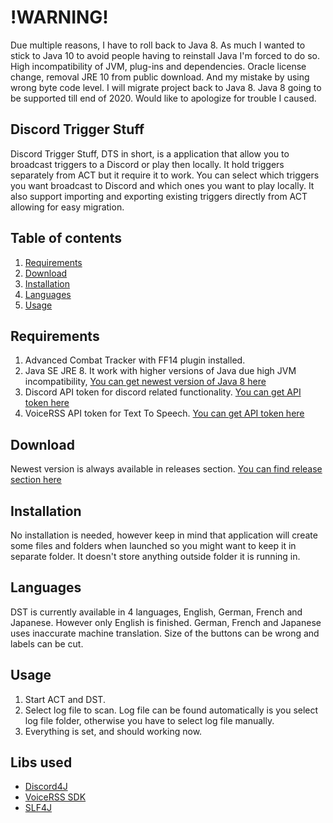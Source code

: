 # !WARNING!
Due multiple reasons, I have to roll back to Java 8. As much I wanted to stick to Java 10 to avoid people having to reinstall Java I'm forced to do so. High incompatibility of JVM, plug-ins and dependencies. Oracle license change, removal JRE 10 from public download. And my mistake by using wrong byte code level. I will migrate project back to Java 8. Java 8 going to be supported till end of 2020. Would like to apologize for trouble I caused. 
 
## Discord Trigger Stuff
Discord Trigger Stuff, DTS in short, is a application that allow you to broadcast triggers to a Discord or play then locally. It hold triggers separately from ACT but it require it to work. You can select which triggers you want broadcast to Discord and which ones you want to play locally. It also support importing and exporting existing triggers directly from ACT allowing for easy migration. 

## Table of contents
1. [Requirements](https://github.com/Orthae/DiscordTriggerStuff/blob/master/doc/en/README.md#requirements)
2. [Download](https://github.com/Orthae/DiscordTriggerStuff/blob/master/doc/en/README.md#requirements)
3. [Installation](https://github.com/Orthae/DiscordTriggerStuff/blob/master/doc/en/README.md#requirements)
4. [Languages](https://github.com/Orthae/DiscordTriggerStuff/blob/master/doc/en/README.md#requirements)
5. [Usage](https://github.com/Orthae/DiscordTriggerStuff/blob/master/doc/en/README.md#requirements)


## Requirements
1. Advanced Combat Tracker with FF14 plugin installed.
2. Java SE JRE 8. It work with higher versions of Java due high JVM incompatibility, [You can get newest version of Java 8 here](https://www.oracle.com/technetwork/java/javase/downloads/index.html)
3. Discord API token for discord related functionality. [You can get API token here](https://discordapp.com/developers/applications/)
4. VoiceRSS API token for Text To Speech. [You can get API token here](http://www.voicerss.org/personel)

## Download
Newest version is always available in releases section. [You can find release section here](https://github.com/Orthae/DiscordTriggerStuff/releases)

## Installation
No installation is needed, however keep in mind that application will create some files and folders when launched so you might want to keep it in separate folder. It doesn't store anything outside folder it is running in.

## Languages
DST is currently available in 4 languages, English, German, French and Japanese. However only English is finished. German, French and Japanese uses inaccurate machine translation. Size of the buttons can be wrong and labels can be cut.

## Usage
1. Start ACT and DST.
2. Select log file to scan. Log file can be found automatically is you select log file folder, otherwise you have to select log file manually.
3. Everything is set, and should working now.

## Libs used
* [Discord4J](https://github.com/Discord4J/Discord4J)
* [VoiceRSS SDK](http://www.voicerss.org/sdk/)
* [SLF4J](https://www.slf4j.org/)
